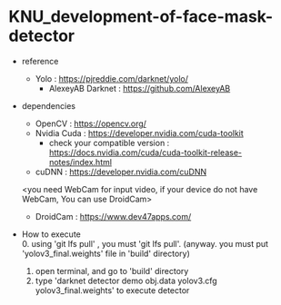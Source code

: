 # KNU_development-of-face-mask-detector

* reference
  - Yolo : https://pjreddie.com/darknet/yolo/
    - AlexeyAB Darknet : https://github.com/AlexeyAB
* dependencies 
  - OpenCV : https://opencv.org/
  - Nvidia Cuda : https://developer.nvidia.com/cuda-toolkit
    - check your compatible version : https://docs.nvidia.com/cuda/cuda-toolkit-release-notes/index.html
  - cuDNN : https://developer.nvidia.com/cuDNN
 
  <you need WebCam for input video, if your device do not have WebCam, You can use DroidCam>
   -  DroidCam : https://www.dev47apps.com/
* How to execute  
  0. using 'git lfs pull' , you must 'git lfs pull'. (anyway. you must put 'yolov3_final.weights' file in 'build' directory)
  1. open terminal, and go to 'build' directory 
  2. type 'darknet detector demo obj.data yolov3.cfg yolov3_final.weights' to execute detector
